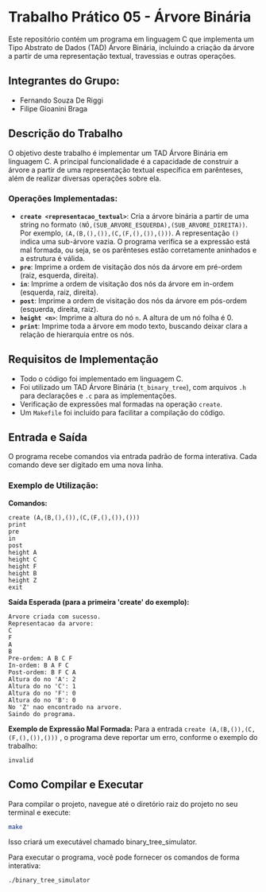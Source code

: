 # Trabalho Prático 05 - Árvore Binária

Este repositório contém um programa em linguagem C que implementa um Tipo Abstrato de Dados (TAD) Árvore Binária, incluindo a criação da árvore a partir de uma representação textual, travessias e outras operações.

## Integrantes do Grupo:
* Fernando Souza De Riggi
* Filipe Gioanini Braga

## Descrição do Trabalho

O objetivo deste trabalho é implementar um TAD Árvore Binária  em linguagem C. A principal funcionalidade é a capacidade de construir a árvore a partir de uma representação textual específica em parênteses, além de realizar diversas operações sobre ela.

### Operações Implementadas:
* **`create <representacao_textual>`**: Cria a árvore binária a partir de uma string no formato `(NÓ,(SUB_ARVORE_ESQUERDA),(SUB_ARVORE_DIREITA))`. Por exemplo, `(A,(B,(),()),(C,(F,(),()),()))`. A representação `()` indica uma sub-árvore vazia. O programa verifica se a expressão está mal formada, ou seja, se os parênteses estão corretamente aninhados e a estrutura é válida.
* **`pre`**: Imprime a ordem de visitação dos nós da árvore em pré-ordem (raiz, esquerda, direita).
* **`in`**: Imprime a ordem de visitação dos nós da árvore em in-ordem (esquerda, raiz, direita).
* **`post`**: Imprime a ordem de visitação dos nós da árvore em pós-ordem (esquerda, direita, raiz).
* **`height <n>`**: Imprime a altura do nó `n`. A altura de um nó folha é 0.
* **`print`**: Imprime toda a árvore em modo texto, buscando deixar clara a relação de hierarquia entre os nós.

## Requisitos de Implementação

* Todo o código foi implementado em linguagem C.
* Foi utilizado um TAD Árvore Binária (`t_binary_tree`), com arquivos `.h` para declarações e `.c` para as implementações.
* Verificação de expressões mal formadas na operação `create`.
* Um `Makefile` foi incluído para facilitar a compilação do código.

## Entrada e Saída

O programa recebe comandos via entrada padrão de forma interativa. Cada comando deve ser digitado em uma nova linha.

### Exemplo de Utilização:

**Comandos:**

```
create (A,(B,(),()),(C,(F,(),()),()))
print
pre
in
post
height A
height C
height F
height B
height Z
exit
```

**Saída Esperada (para a primeira 'create' do exemplo):**

```
Arvore criada com sucesso.
Representacao da arvore:
C
F
A
B
Pre-ordem: A B C F
In-ordem: B A F C
Post-ordem: B F C A
Altura do no 'A': 2
Altura do no 'C': 1
Altura do no 'F': 0
Altura do no 'B': 0
No 'Z' nao encontrado na arvore.
Saindo do programa.
```

**Exemplo de Expressão Mal Formada:**
Para a entrada `create (A,(B,()),(C,(F,(),()),()))` , o programa deve reportar um erro, conforme o exemplo do trabalho:

```
invalid
```

## Como Compilar e Executar

Para compilar o projeto, navegue até o diretório raiz do projeto no seu terminal e execute:

```bash
make
```

Isso criará um executável chamado binary_tree_simulator.

Para executar o programa, você pode fornecer os comandos de forma interativa:

```
./binary_tree_simulator
```
